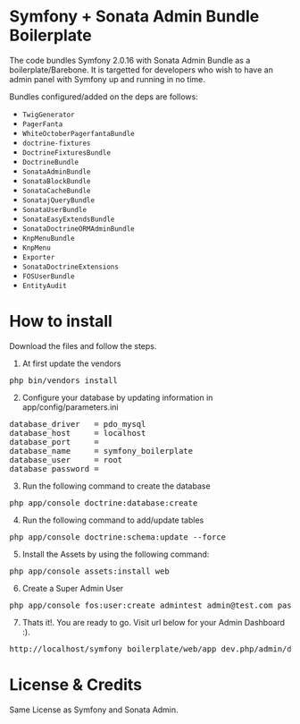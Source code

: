 Symfony + Sonata Admin Bundle Boilerplate
===========================================

The code bundles Symfony 2.0.16 with Sonata Admin Bundle as a boilerplate/Barebone. 
It is targetted for developers who wish to have an admin panel with Symfony up and running
in no time. 

Bundles configured/added on the deps are follows:

* `TwigGenerator` 
* `PagerFanta` 
* `WhiteOctoberPagerfantaBundle` 
* `doctrine-fixtures` 
* `DoctrineFixturesBundle`
* `DoctrineBundle` 
* `SonataAdminBundle` 
* `SonataBlockBundle`
* `SonataCacheBundle`
* `SonatajQueryBundle`
* `SonataUserBundle`
* `SonataEasyExtendsBundle`
* `SonataDoctrineORMAdminBundle`
* `KnpMenuBundle`
* `KnpMenu`
* `Exporter`
* `SonataDoctrineExtensions`
* `FOSUserBundle`
* `EntityAudit`
 
How to install
===========================================

Download the files and follow the steps.

1. At first update the vendors
<pre>
php bin/vendors install
</pre>

2. Configure your database by updating information in app/config/parameters.ini
<pre>
database_driver   = pdo_mysql
database_host     = localhost
database_port     = 
database_name     = symfony_boilerplate
database_user     = root
database_password = 
</pre>

3. Run the following command to create the database
<pre>
php app/console doctrine:database:create
</pre>

4. Run the following command to add/update tables
<pre>
php app/console doctrine:schema:update --force
</pre>

5. Install the Assets by using the following command:
<pre>
php app/console assets:install web
</pre>

6. Create a Super Admin User
<pre>
php app/console fos:user:create admintest admin@test.com pass --super-admin
</pre>


7. Thats it!. You are ready to go. Visit url below for your Admin Dashboard :).
<pre>
http://localhost/symfony_boilerplate/web/app_dev.php/admin/dashboard
</pre>


License & Credits
===========================================
Same License as Symfony and Sonata Admin. 